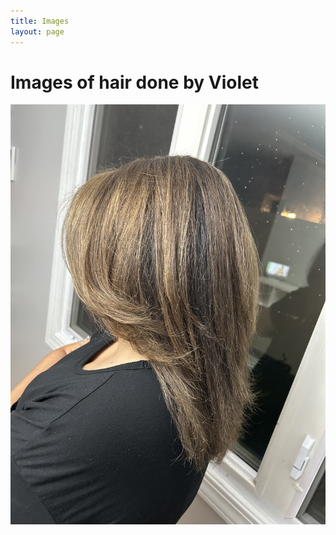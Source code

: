 ```yaml
---
title: Images
layout: page
---
```




<div>
<h1>Images of hair done by Violet</h1>
<img src="_pictures/IMG_0565.jpg" alt="Hair">

</div>